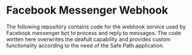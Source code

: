 # Facebook Messenger Webhook
The following repository contains code for the webhook service used by Facebook messenger bot to process and reply to messages. The code wirtten here overwrites the deafult capability and provides custom functionality according to the need of the Safe Path application.
